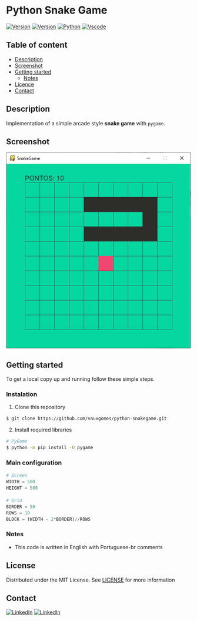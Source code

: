 # Python Snake Game
[![Version](https://img.shields.io/badge/version-1.0-blue)]()
[![Version](https://img.shields.io/badge/licence-MIT-green)](http://opensource.org/licenses/MIT)
[![Python](https://img.shields.io/badge/python-3.7-yellow?logo=python&logoColor=ffe873)](https://www.python.org/)
[![Vscode](https://img.shields.io/badge/vscode-1.4-blue?logo=visual-studio-code)](https://code.visualstudio.com/)

## Table of content

- [Description](#description)
- [Screenshot](#screenshot)
- [Getting started](#getting-started)
  - [Notes](#notes)
- [Licence](#licence)
- [Contact](#contact)

## Description
Implementation of a simple arcade style __snake game__ with `pygame`.

## Screenshot
![Screenshot](images/screenshot_1.png)

## Getting started
To get a local copy up and running follow these simple steps.

### Instalation
1. Clone this repository
```sh
$ git clone https://github.com/vauxgomes/python-snakegame.git
```

2. Install required libraries
```sh
# PyGame
$ python -m pip install -U pygame
```

### Main configuration
```py
# Screen
WIDTH = 500
HEIGHT = 500

# Grid
BORDER = 50
ROWS = 10
BLOCK = (WIDTH - 2*BORDER)//ROWS
```

### Notes
 - This code is written in English with Portuguese-br comments

## License
Distributed under the MIT License. See [LICENSE](LICENSE) for more information

## Contact
[![LinkedIn](https://img.shields.io/badge/-linkedin-blue?logo=linkedin)](https://www.linkedin.com/in/vauxgomes/)
[![LinkedIn](https://img.shields.io/badge/-twitter-blue?logo=twitter)](https://twitter.com/vauxsandino)
